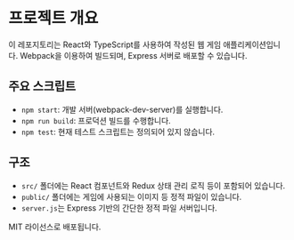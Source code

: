 # 프로젝트 개요

이 레포지토리는 React와 TypeScript를 사용하여 작성된 웹 게임 애플리케이션입니다. Webpack을 이용하여 빌드되며, Express 서버로 배포할 수 있습니다.

## 주요 스크립트
- `npm start`: 개발 서버(webpack-dev-server)를 실행합니다.
- `npm run build`: 프로덕션 빌드를 수행합니다.
- `npm test`: 현재 테스트 스크립트는 정의되어 있지 않습니다.

## 구조
- `src/` 폴더에는 React 컴포넌트와 Redux 상태 관리 로직 등이 포함되어 있습니다.
- `public/` 폴더에는 게임에 사용되는 이미지 등 정적 파일이 있습니다.
- `server.js`는 Express 기반의 간단한 정적 파일 서버입니다.

MIT 라이선스로 배포됩니다.

